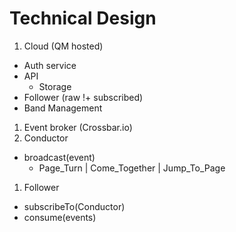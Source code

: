 # Technical Design


1. Cloud (QM hosted)
  - Auth service
  - API
    - Storage
  - Follower (raw !+ subscribed)
  - Band Management
1. Event broker (Crossbar.io)
1. Conductor
  - broadcast(event)
    - Page_Turn | Come_Together | Jump_To_Page
1. Follower
  - subscribeTo(Conductor)
  - consume(events)
